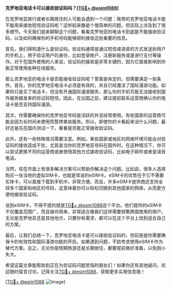 **克罗地亚电话卡可以接收验证码吗？[[TG💪+ @esim1088](https://t.me/s/esim1088)]**

在克罗地亚旅行或者长期居住的人可能会遇到一个问题：我带的克罗地亚电话卡能不能用来接收短信验证码呢？这听起来像是个很简单的问题，但实际上涉及到了很多细节。今天我们就来聊聊这个问题，看看克罗地亚的电话卡到底能不能接收验证码，以及如何确保你的手机号码能够顺利接收这些重要的信息。

首先，我们得知道什么是验证码。验证码通常是通过短信或语音的方式发送到用户的手机上，用于验证用户的身份，比如登录账户、注册新服务或是进行支付等操作。对于在国外使用的人来说，验证码的接收是非常关键的，因为它直接影响到你能正常使用各种在线服务。

那么克罗地亚的电话卡是否能接收验证码呢？答案是肯定的，但需要满足一些条件。首先，你的克罗地亚电话卡必须是有效的，并且已经激活了国际漫游功能。如果你只是买了电话卡，但没有开通国际漫游服务，那么你的手机可能无法接收到国外服务器发来的验证码短信。因此，在出国之前，建议提前联系运营商确认你的电话卡是否支持国际漫游。

其次，你需要确保你的克罗地亚号码是活跃的并且经常使用。有些国家的运营商可能会因为长时间未使用而暂停某些服务。所以，即使你的卡看起来没什么问题，最好还是先在国内测试一下，看看是否能正常接收验证码。

此外，还有一些特殊情况需要注意。例如，某些国家或地区的网络环境可能会对验证码的接收造成干扰，尤其是当你的克罗地亚号码在国外时。在这种情况下，你可以尝试更换不同的运营商或者使用其他方式接收验证码，比如电子邮件或者是语音电话。

当然，现在市面上有很多解决方案可以帮助你解决这个问题。比如说，很多人选择购买一张当地的虚拟SIM卡，也就是常说的eSIM卡。eSIM卡的优势在于它不需要实体卡，可以直接下载到手机中，非常方便。而且，许多eSIM卡提供商还支持全球多个国家和地区的号码，这意味着你可以轻松切换到其他国家的网络，从而更方便地接收验证码。

说到eSIM卡，不得不提的就是[TG💪+ @esim1088](https://t.me/s/esim1088)这个平台。他们提供的eSIM卡不仅覆盖范围广，而且操作简单，非常适合像我们这样需要频繁跨国使用的用户。无论是克罗地亚还是其他地方，只要你有需求，都可以在这个平台上找到适合自己的方案。

最后，让我们总结一下。克罗地亚电话卡是可以接收验证码的，但前提是你需要确保卡的有效性和国际漫游功能的开启。如果遇到问题，不妨考虑使用eSIM卡作为替代方案。总之，无论你是短期旅游还是长期居住，都要提前做好准备，以免因小失大。

希望这篇文章能帮助到正在为验证码问题苦恼的朋友们！如果你还有其他疑问，欢迎随时留言讨论。记得关注[TG💪+ @esim1088](https://t.me/s/esim1088)，获取更多实用信息哦！

[[TG💪+ @esim1088](https://t.me/s/esim1088) ![Image](https://i.postimg.cc/4NQfJmqS/Snipaste-2025-05-13-00-14-12.png)]